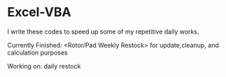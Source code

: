 # Excel-VBA
I write these codes to speed up some of my repetitive daily works.


Currently Finished: <Rotor/Pad Weekly Restock> for update,cleanup, and calculation purposes

Working on: daily restock 
